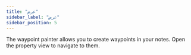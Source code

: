 ```yaml
---
title: "عرض"
sidebar_label: "عرض"
sidebar_position: 5
---
```


The waypoint painter allows you to create waypoints in your notes. Open the property view to navigate to them.
